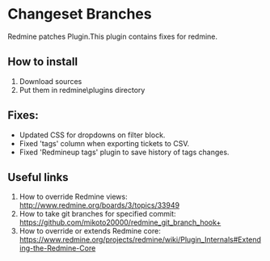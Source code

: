 # Changeset Branches
Redmine patches Plugin.This plugin contains fixes for redmine.

## How to install
1. Download sources
2. Put them in redmine\plugins directory

## Fixes:
- Updated CSS for dropdowns on filter block.
- Fixed 'tags' column when exporting tickets to CSV.
- Fixed 'Redmineup tags' plugin to save history of tags changes.

## Useful links
1. How to override Redmine views: http://www.redmine.org/boards/3/topics/33949
2. How to take git branches for specified commit: https://github.com/mikoto20000/redmine_git_branch_hook+
3. How to override or extends Redmine core: https://www.redmine.org/projects/redmine/wiki/Plugin_Internals#Extending-the-Redmine-Core 

